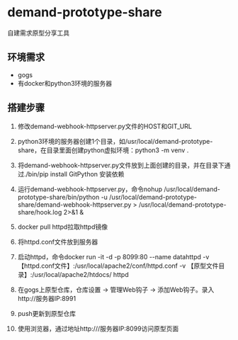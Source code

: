 # demand-prototype-share
自建需求原型分享工具

## 环境需求

- gogs
- 有docker和python3环境的服务器

## 搭建步骤

1. 修改demand-webhook-httpserver.py文件的HOST和GIT_URL

2. python3环境的服务器创建1个目录，如/usr/local/demand-prototype-share，在目录里面创建python虚拟环境：python3 -m venv .

3. 将demand-webhook-httpserver.py文件放到上面创建的目录，并在目录下通过./bin/pip install GitPython 安装依赖

4. 运行demand-webhook-httpserver.py，命令nohup /usr/local/demand-prototype-share/bin/python -u /usr/local/demand-prototype-share/demand-webhook-httpserver.py > /usr/local/demand-prototype-share/hook.log 2>&1 &

5. docker pull httpd拉取httpd镜像

6. 将httpd.conf文件放到服务器

7. 启动httpd，命令docker run -it -d -p 8099:80 --name datahttpd -v 【httpd.conf文件】:/usr/local/apache2/conf/httpd.conf -v 【原型文件目录】:/usr/local/apache2/htdocs/ httpd

8. 在gogs上原型仓库，仓库设置 -> 管理Web钩子 -> 添加Web钩子。录入http://服务器IP:8991

9. push更新到原型仓库

10. 使用浏览器，通过地址http:///服务器IP:8099访问原型页面
